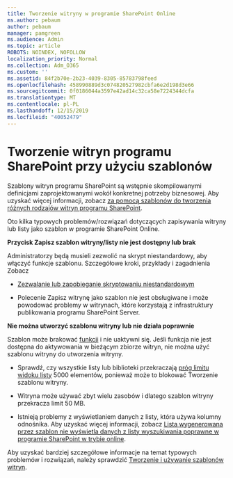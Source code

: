 ```yaml
---
title: Tworzenie witryny w programie SharePoint Online
ms.author: pebaum
author: pebaum
manager: pamgreen
ms.audience: Admin
ms.topic: article
ROBOTS: NOINDEX, NOFOLLOW
localization_priority: Normal
ms.collection: Adm_O365
ms.custom: ''
ms.assetid: 84f2b70e-2b23-4039-8305-85783798feed
ms.openlocfilehash: 458990889d3c074820527982cbfa6e2d198d3e66
ms.sourcegitcommit: 0f0186044a3597e42ad14c32ca58e7224344dcfa
ms.translationtype: MT
ms.contentlocale: pl-PL
ms.lasthandoff: 12/15/2019
ms.locfileid: "40052479"
---
```

# <a name="create-sharepoint-sites-using-templates"></a>Tworzenie witryn programu SharePoint przy użyciu szablonów

Szablony witryn programu SharePoint są wstępnie skompilowanymi definicjami zaprojektowanymi wokół konkretnej potrzeby biznesowej. Aby uzyskać więcej informacji, zobacz [za pomocą szablonów do tworzenia różnych rodzajów witryn programu SharePoint](https://support.office.com/article/using-templates-to-create-different-kinds-of-sharepoint-sites-449eccec-ff99-4cf3-b62e-dcfee37e8da4).

Oto kilka typowych problemów/rozwiązań dotyczących zapisywania witryny lub listy jako szablon w programie SharePoint Online. 

**Przycisk Zapisz szablon witryny/listy nie jest dostępny lub brak**

Administratorzy będą musieli zezwolić na skrypt niestandardowy, aby włączyć funkcje szablonu. Szczegółowe kroki, przykłady i zagadnienia Zobacz 

- [Zezwalanie lub zapobieganie skryptowaniu niestandardowym](https://docs.microsoft.com/sharepoint/allow-or-prevent-custom-script)

- Polecenie Zapisz witrynę jako szablon nie jest obsługiwane i może powodować problemy w witrynach, które korzystają z infrastruktury publikowania programu SharePoint Server.

**Nie można utworzyć szablonu witryny lub nie działa poprawnie**

Szablon może brakować [funkcji](https://social.technet.microsoft.com/wiki/contents/articles/14423.sharepoint-2013-existing-features-guid.aspx) i nie uaktywni się. Jeśli funkcja nie jest dostępna do aktywowania w bieżącym zbiorze witryn, nie można użyć szablonu witryny do utworzenia witryny.

- Sprawdź, czy wszystkie listy lub biblioteki przekraczają [próg limitu widoku listy](https://support.office.com/article/Manage-large-lists-and-libraries-in-SharePoint-B8588DAE-9387-48C2-9248-C24122F07C59) 5000 elementów, ponieważ może to blokować Tworzenie szablonu witryny.

- Witryna może używać zbyt wielu zasobów i dlatego szablon witryny przekracza limit 50 MB.


- Istnieją problemy z wyświetlaniem danych z listy, która używa kolumny odnośnika. Aby uzyskać więcej informacji, zobacz [Lista wygenerowana przez szablon nie wyświetla danych z listy wyszukiwania poprawne w programie SharePoint w trybie online](https://docs.microsoft.com/sharepoint/support/lists-and-libraries/template-generated-list-incorrect-data).

Aby uzyskać bardziej szczegółowe informacje na temat typowych problemów i rozwiązań, należy sprawdzić [Tworzenie i używanie szablonów witryn](https://support.office.com/article/Create-and-use-site-templates-60371B0F-00E0-4C49-A844-34759EBDD989).



